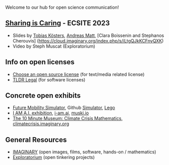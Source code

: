 Welcome to our hub for open science communication!

## [Sharing is Caring](https://www.ecsite.eu/conference/programme/sharing-caring-open-licenses-practice) - ECSITE 2023
* Slides by [Tobias Kösters](https://cloud.imaginary.org/index.php/s/daYzefePkeQrwCq), [Andreas Matt](https://cloud.imaginary.org/index.php/s/qQDk3ite4iB25tn), [Clara Boissenin and Stephanos Cherouvis] (https://cloud.imaginary.org/index.php/s/iLtgQJkKCFnyQXK)
* Video by Steph Muscat (Exploratorium)
  
## Info on open licenses
* [Choose an open source license](https://choosealicense.com/) (for text/media related license)
* [TLDR Legal](https://www.tldrlegal.com/) (for software licenses)

## Concrete open exhibits 
* [Future Mobility Simulator](https://futurium.de/en/future-mobility-simulator), Github [Simulator](https://github.com/IMAGINARY/future-mobility), [Lego](https://github.com/IMAGINARY/future-mobility-lego)
* [I AM A.I. exhibition](https://www.imaginary.org/exhibition/i-am-ai-explaining-artificial-intelligence), [i-am.ai](https://i-am.ai), [muski.io](https://muski.io)
* [The 10 Minute Museum: Climate Crisis Mathematics](https://www.imaginary.org/exhibition/10-minute-museum-climate-crisis-mathematics), [climatecrisis.imaginary.org](climatecrisis.imaginary.org)

## General Resources
* [IMAGINARY](https://imaginary.org) (open images, films, software, hands-on / mathematics)
* [Exploratorium](https://www.exploratorium.edu/tinkering/projects) (open tinkering projects)

